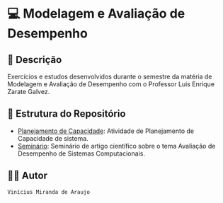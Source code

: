 # 💻 Modelagem e Avaliação de Desempenho

## 📃 Descrição

Exercícios e estudos desenvolvidos durante o semestre da matéria de Modelagem e Avaliação de Desempenho com o Professor Luis Enrique Zarate Galvez.

## 📑 Estrutura do Repositório

- [Planejamento de Capacidade](/MAD/Planejamento_de_Capacidade/): Atividade de Planejamento de Capacidade de sistema.
- [Seminário](/MAD/Seminario/): Seminário de artigo científico sobre o tema Avaliação de Desempenho de Sistemas Computacionais.

## 👨‍💻 Autor

`Vinícius Miranda de Araujo`